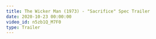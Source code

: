 ```yaml
---
title: The Wicker Man (1973) - "Sacrifice" Spec Trailer
date: 2020-10-23 00:00:00
video_id: n5zb1Q_M7F0
type: Trailer
---
```

